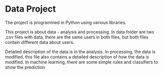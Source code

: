 # Data Project

The project is programmed in Python using various libraries.

This project is about data - analysis and processing. In data folder are two .csv files with data, there are the same users in both files, but both files contain different data about users.

Detailed description of the data is in the analysis. In processing, the data is modified, this file also contains a detailed description of how the data is modified. In machine learning, there are some simple rules and classifiers to show the prediction.

